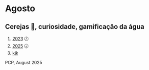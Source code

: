 # Agosto 
## Cerejas &#127826;, curiosidade, gamificação da água

1. [2023]("./2023/index.htm") 🕖
2. [2025]("./2025/index.htm") 🕢
3. <a href=https://google.com>kjk</a>


PCP, August 2025
